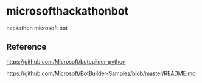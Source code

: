 # microsofthackathonbot
hackathon microsoft bot


## Reference

https://github.com/Microsoft/botbuilder-python

https://github.com/Microsoft/BotBuilder-Samples/blob/master/README.md